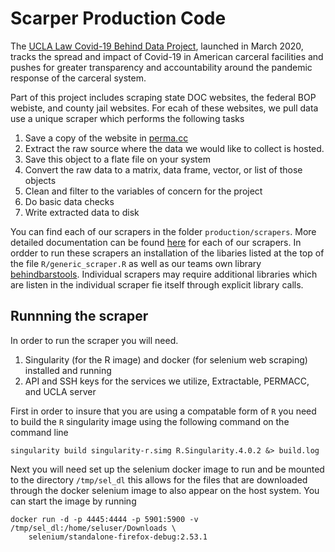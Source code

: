# Scarper Production Code

The [UCLA Law Covid-19 Behind Data Project](http://covid19behindbars.org/), launched in March 2020, tracks the spread and impact of Covid-19 in American carceral facilities and pushes for greater transparency and accountability around the pandemic response of the carceral system.

Part of this project includes scraping state DOC websites, the federal BOP webiste, and county jail websites. For ecah of these websites, we pull data use a unique scraper which performs the following tasks

1. Save a copy of the website in [perma.cc](perma.cc)
2. Extract the raw source where the data we would like to collect is hosted. 
3. Save this object to a flate file on your system
4. Convert the raw data to a matrix, data frame, vector, or list of those objects 
5. Clean and filter to the variables of concern for the project
6. Do basic data checks
7. Write extracted data to disk

You can find each of our scrapers in the folder `production/scrapers`. More detailed documentation can be found [here](https://uclalawcovid19behindbars.github.io/covid19-behind-bars-public-docs/scraper_documentation/) for each of our scrapers. In ordder to run these scrapers an installation of the libaries listed at the top of the file `R/generic_scraper.R` as well as our teams own library [behindbarstools](https://github.com/uclalawcovid19behindbars/behindbarstools). Individual scrapers may require additional libraries which are listen in the individual scraper fie itself through explicit library calls.

## Runnning the scraper

In order to run the scraper you will need.

1. Singularity (for the R image) and docker (for selenium web scraping) installed and running
2. API and SSH keys for the services we utilize, Extractable, PERMACC, and UCLA server


First in order to insure that you are using a compatable form of `R` you need to build the `R` singularity image using the following command on the command line

```
singularity build singularity-r.simg R.Singularity.4.0.2 &> build.log
```

Next you will need set up the selenium docker image to run and be mounted to the directory `/tmp/sel_dl` this allows for the files that are downloaded through the docker selenium image to also appear on the host system. You can start the image by running

```
docker run -d -p 4445:4444 -p 5901:5900 -v /tmp/sel_dl:/home/seluser/Downloads \
    selenium/standalone-firefox-debug:2.53.1
```

